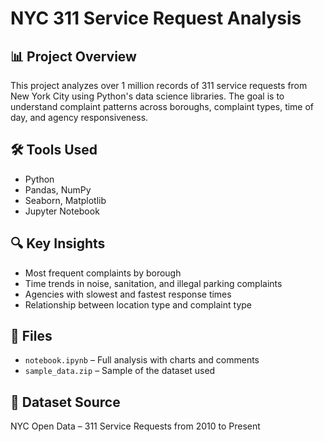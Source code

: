# NYC 311 Service Request Analysis

## 📊 Project Overview
This project analyzes over 1 million records of 311 service requests from New York City using Python's data science libraries. The goal is to understand complaint patterns across boroughs, complaint types, time of day, and agency responsiveness.

## 🛠 Tools Used
- Python
- Pandas, NumPy
- Seaborn, Matplotlib
- Jupyter Notebook

## 🔍 Key Insights
- Most frequent complaints by borough
- Time trends in noise, sanitation, and illegal parking complaints
- Agencies with slowest and fastest response times
- Relationship between location type and complaint type

## 📁 Files
- `notebook.ipynb` – Full analysis with charts and comments
- `sample_data.zip` – Sample of the dataset used

## 📎 Dataset Source
NYC Open Data – 311 Service Requests from 2010 to Present
